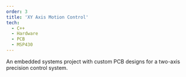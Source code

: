 ```yaml
---
order: 3
title: 'XY Axis Motion Control'
tech:
  - C++
  - Hardware
  - PCB
  - MSP430
---
```


An embedded systems project with custom PCB designs for a two-axis precision control system.